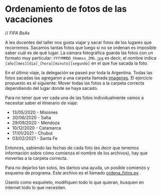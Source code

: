 # Ordenamiento de fotos de las vacaciones
// _FIFA BsAs_

A les docentes del taller nos gusta viajar y sacar fotos de los lugares que recorremos.
Sacamos tantas fotos que luego si no se ordenan es imposible saber cuál es de qué lugar.
La cámara fotográfica guarda las fotos con un formato muy particular:
`YYYYMMDD_hhmmss_IMG.jpg`  es decir, el nombre indica `[año][mes][dia]_[hora][minuto][segundo]`
en el que fue sacada la foto.

En el último viaje, la delegación se paseó por toda la Argentina.
Todas las fotos sacadas las agregaron a una carpeta llamada [imagenes](imagenes/).
El ejercicio propuesto es el siguiente: Mover todas las fotos a la carpeta correcta
dependiendo del lugar donde se haya sacado.

Para no tener que ver cada una de las fotos individualmente vamos a necesitar saber el itinerario de viaje:

 * 13/05/2020 - Misiones
 * 30/06/2020 - Salta
 * 29/09/2020 - Mendoza
 * 10/12/2020 - Catamarca
 * 17/01/2021 - Chubut
 * 03/02/2021 - Santa Fe

Entonces, sabiendo las fechas de cada foto (es decir que tenemos información sobre
cómo comienza el nombre de los archivos), hay que moverlas a la carpeta correcta.

Para no dejarlos tan solos, les damos una ayuda, un posible comienzo y esquema de programa.
Este archivo es el llamado [ordena_fotos.py](ordena_fotos.py) .

Úsenlo como esqueleto, modifiquen todo lo que quieran, busquen en internet todo lo que necesiten.
